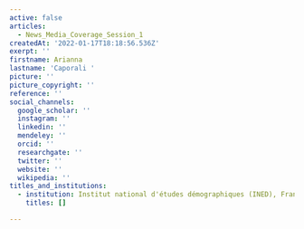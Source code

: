 ```yaml
---
active: false
articles:
  - News_Media_Coverage_Session_1
createdAt: '2022-01-17T18:18:56.536Z'
exerpt: ''
firstname: Arianna
lastname: 'Caporali '
picture: ''
picture_copyright: ''
reference: ''
social_channels:
  google_scholar: ''
  instagram: ''
  linkedin: ''
  mendeley: ''
  orcid: ''
  researchgate: ''
  twitter: ''
  website: ''
  wikipedia: ''
titles_and_institutions:
  - institution: Institut national d'études démographiques (INED), France
    titles: []

---
```

